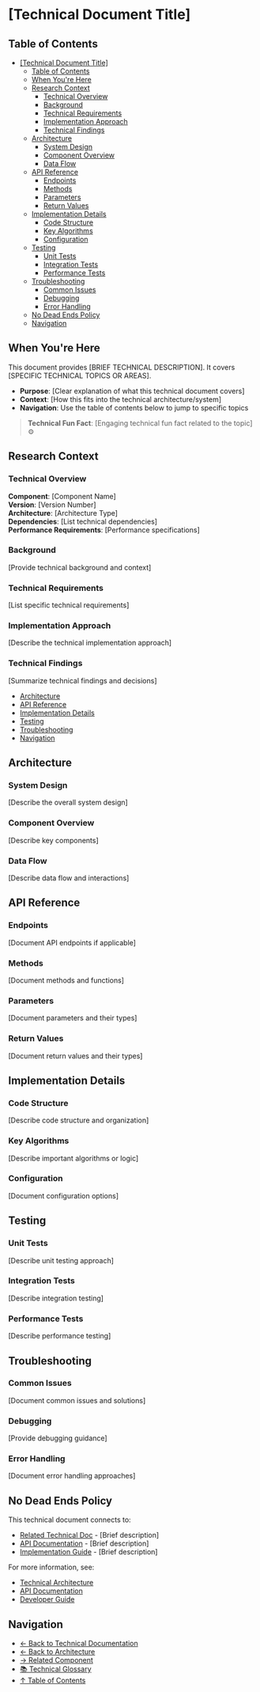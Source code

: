 # \[Technical Document Title]
## Table of Contents

- [[Technical Document Title]](#technical-document-title)
  - [Table of Contents](#table-of-contents)
  - [When You're Here](#when-youre-here)
  - [Research Context](#research-context)
    - [Technical Overview](#technical-overview)
    - [Background](#background)
    - [Technical Requirements](#technical-requirements)
    - [Implementation Approach](#implementation-approach)
    - [Technical Findings](#technical-findings)
  - [Architecture](#architecture)
    - [System Design](#system-design)
    - [Component Overview](#component-overview)
    - [Data Flow](#data-flow)
  - [API Reference](#api-reference)
    - [Endpoints](#endpoints)
    - [Methods](#methods)
    - [Parameters](#parameters)
    - [Return Values](#return-values)
  - [Implementation Details](#implementation-details)
    - [Code Structure](#code-structure)
    - [Key Algorithms](#key-algorithms)
    - [Configuration](#configuration)
  - [Testing](#testing)
    - [Unit Tests](#unit-tests)
    - [Integration Tests](#integration-tests)
    - [Performance Tests](#performance-tests)
  - [Troubleshooting](#troubleshooting)
    - [Common Issues](#common-issues)
    - [Debugging](#debugging)
    - [Error Handling](#error-handling)
  - [No Dead Ends Policy](#no-dead-ends-policy)
  - [Navigation](#navigation)




## When You're Here

This document provides \[BRIEF TECHNICAL DESCRIPTION]. It covers \[SPECIFIC TECHNICAL TOPICS OR
AREAS].

- **Purpose**: \[Clear explanation of what this technical document covers]
- **Context**: \[How this fits into the technical architecture/system]
- **Navigation**: Use the table of contents below to jump to specific topics

> **Technical Fun Fact**: \[Engaging technical fun fact related to the topic] ⚙️

## Research Context

### Technical Overview

**Component**: \[Component Name]\
**Version**: \[Version Number]\
**Architecture**: \[Architecture Type]\
**Dependencies**: \[List technical dependencies]\
**Performance Requirements**: \[Performance specifications]

### Background

\[Provide technical background and context]

### Technical Requirements

\[List specific technical requirements]

### Implementation Approach

\[Describe the technical implementation approach]

### Technical Findings

\[Summarize technical findings and decisions]
- [Architecture](#architecture)
- [API Reference](#api-reference)
- [Implementation Details](#implementation-details)
- [Testing](#testing)
- [Troubleshooting](#troubleshooting)
- [Navigation](#navigation)

## Architecture

### System Design

\[Describe the overall system design]

### Component Overview

\[Describe key components]

### Data Flow

\[Describe data flow and interactions]

## API Reference

### Endpoints

\[Document API endpoints if applicable]

### Methods

\[Document methods and functions]

### Parameters

\[Document parameters and their types]

### Return Values

\[Document return values and their types]

## Implementation Details

### Code Structure

\[Describe code structure and organization]

### Key Algorithms

\[Describe important algorithms or logic]

### Configuration

\[Document configuration options]

## Testing

### Unit Tests

\[Describe unit testing approach]

### Integration Tests

\[Describe integration testing]

### Performance Tests

\[Describe performance testing]

## Troubleshooting

### Common Issues

\[Document common issues and solutions]

### Debugging

\[Provide debugging guidance]

### Error Handling

\[Document error handling approaches]

## No Dead Ends Policy

This technical document connects to:
- [Related Technical Doc](path/to/related-tech-doc.md) - \[Brief description]
- [API Documentation](path/to/api-docs.md) - \[Brief description]
- [Implementation Guide](path/to/implementation.md) - \[Brief description]

For more information, see:
- [Technical Architecture](../architecture/)
- [API Documentation](../../docs/api/)
- [Developer Guide](../../docs/development/)

## Navigation
- [← Back to Technical Documentation](../../docs/technical/)
- [← Back to Architecture](../architecture/)
- [→ Related Component](../related-component/)
- [📚 Technical Glossary](../GLOSSARY.md)
- [↑ Table of Contents](#table-of-contents)
